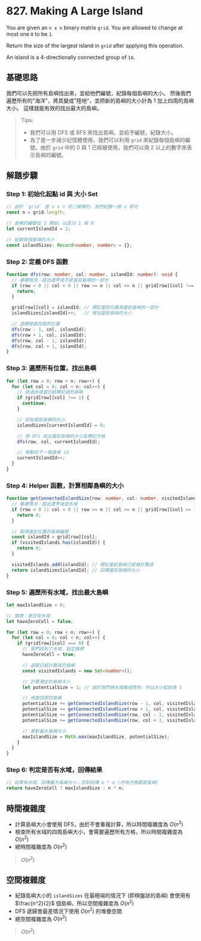 # 827. Making A Large Island

You are given an `n x n` binary matrix `grid`. 
You are allowed to change at most one `0` to be `1`.

Return the size of the largest island in `grid` after applying this operation.

An island is a 4-directionally connected group of `1`s.

## 基礎思路

我們可以先把所有島嶼找出來，並給他們編號，紀錄每個島嶼的大小。
然後我們遍歷所有的"海洋"，將其變成"陸地"，並把新的島嶼的大小計為 1 加上四周的島嶼大小。
這樣就能有效的找出最大的島嶼。

> Tips:
> - 我們可以用 DFS 或 BFS 來找出島嶼。並給予編號，紀錄大小。
> - 為了進一步減少記憶體使用，我們可以利用 `grid` 來紀錄每個島嶼的編號。由於 `grid` 中的 0 與 1 已經被使用，我們可以用 2 以上的數字來表示島嶼的編號。

## 解題步驟

### Step 1: 初始化起點 id 與 大小 Set

```typescript
// 由於 `grid` 是 n x n 的二維陣列，我們紀錄一個 n 即可
const n = grid.length;

// 島嶼的編號從 2 開始，以區分 1 與 0
let currentIslandId = 2;

// 紀錄每個島嶼的大小
const islandSizes: Record<number, number> = {};
```

### Step 2: 定義 DFS 函數

```typescript
function dfs(row: number, col: number, islandId: number): void {
  // 基礎情況：超出邊界或不是當前島嶼的一部分
  if (row < 0 || col < 0 || row >= n || col >= n || grid[row][col] !== 1) {
    return;
  }

  grid[row][col] = islandId; // 標記當前位置為當前島嶼的一部分
  islandSizes[islandId]++;   // 增加當前島嶼的大小

  // 遞歸檢查四周的位置
  dfs(row - 1, col, islandId);
  dfs(row + 1, col, islandId);
  dfs(row, col - 1, islandId);
  dfs(row, col + 1, islandId);
}
```

### Step 3: 遍歷所有位置，找出島嶼

```typescript
for (let row = 0; row < n; row++) {
  for (let col = 0; col < n; col++) {
    // 跳過水域或已經標記過的島嶼
    if (grid[row][col] !== 1) {
      continue;
    }

    // 初始當前島嶼的大小
    islandSizes[currentIslandId] = 0;

    // 用 DFS 找出當前島嶼的大小並標記方格
    dfs(row, col, currentIslandId);

    // 移動到下一個島嶼 id
    currentIslandId++;
  }
}
```

### Step 4: Helper 函數，計算相鄰島嶼的大小

```typescript
function getConnectedIslandSize(row: number, col: number, visitedIslands: Set<number>): number {
  // 基礎情況：超出邊界或是水域
  if (row < 0 || col < 0 || row >= n || col >= n || grid[row][col] <= 1) {
    return 0;
  }

  // 取得當前位置的島嶼編號
  const islandId = grid[row][col];
  if (visitedIslands.has(islandId)) {
    return 0;
  }

  visitedIslands.add(islandId); // 標記當前島嶼已經被計算過
  return islandSizes[islandId]; // 回傳當前島嶼的大小
}
```

### Step 5: 遍歷所有水域，找出最大島嶼

```typescript
let maxIslandSize = 0;

// 旗標：是否有水域
let haveZeroCell = false;

for (let row = 0; row < n; row++) {
  for (let col = 0; col < n; col++) {
    if (grid[row][col] === 0) {
      // 我們找到了水域，設定旗標
      haveZeroCell = true;

      // 追蹤已經計算過的島嶼
      const visitedIslands = new Set<number>();

      // 計算潛在的島嶼大小
      let potentialSize = 1; // 由於我們將水域變成陸地，所以大小起始為 1

      // 檢查四周的島嶼
      potentialSize += getConnectedIslandSize(row - 1, col, visitedIslands);
      potentialSize += getConnectedIslandSize(row + 1, col, visitedIslands);
      potentialSize += getConnectedIslandSize(row, col - 1, visitedIslands);
      potentialSize += getConnectedIslandSize(row, col + 1, visitedIslands);

      // 更新最大島嶼大小
      maxIslandSize = Math.max(maxIslandSize, potentialSize);
    }
  }
}
```

### Step 6: 判定是否有水域，回傳結果

```typescript
// 如果有水域，回傳最大島嶼大小；否則回傳 n * n (所有方格都是島嶼)
return haveZeroCell ? maxIslandSize : n * n;
```

## 時間複雜度
- 計算島嶼大小會使用 DFS，由於不會重複計算，所以時間複雜度為 $O(n^2)$
- 檢查所有水域的四周島嶼大小，會需要遍歷所有方格，所以時間複雜度為 $O(n^2)$
- 總時間複雜度為 $O(n^2)$

> $O(n^2)$

## 空間複雜度
- 紀錄島嶼大小的 `islandSizes` 在最極端的情況下 (即棋盤狀的島嶼) 會使用有 $\frac{n^2}{2}$ 個島嶼，所以空間複雜度為 $O(n^2)$
- DFS 遞歸會最差情況下使用 $O(n^2)$ 的堆疊空間
- 總空間複雜度為 $O(n^2)$

> $O(n^2)$
